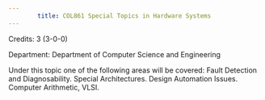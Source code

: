 ```yaml
---
        title: COL861 Special Topics in Hardware Systems
---
```

Credits: 3 (3-0-0)

Department: Department of Computer Science and Engineering

Under this topic one of the following areas will be covered: Fault Detection and Diagnosability. Special Architectures. Design Automation Issues. Computer Arithmetic, VLSI.